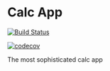 # Calc App

[![Build Status](https://travis-ci.org/rizafahmi/kode-calcapp-ci.svg?branch=master)](https://travis-ci.org/rizafahmi/kode-calcapp-ci)

[![codecov](https://codecov.io/gh/rizafahmi/kode-calcapp-ci/branch/master/graph/badge.svg)](https://codecov.io/gh/rizafahmi/kode-calcapp-ci)

The most sophisticated calc app
